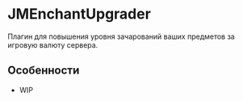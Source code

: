 # JMEnchantUpgrader
Плагин для повышения уровня зачарований ваших предметов за игровую валюту сервера.

## Особенности
- WIP

